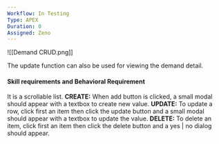 ```yaml
---
Workflow: In Testing
Type: APEX
Duration: 0
Assigned: Zeno
---
```


![[Demand CRUD.png]]

The update function can also be used for viewing the demand detail.
#### Skill requirements and Behavioral Requirement
It is a scrollable list.
**CREATE:** When add button is clicked, a small modal should appear with a textbox to create new value.
**UPDATE:** To update a row, click first an item then click the update button and a small modal should appear with a textbox to update the value.
**DELETE:** To delete an item, click first an item then click the delete button and a yes | no dialog should appear.

